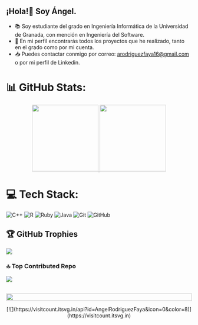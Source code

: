 ## ¡Hola!👋 Soy Ángel.

- 📚 Soy estudiante del grado en Ingeniería Informática de la Universidad de Granada, con mención en Ingeniería del Software.
- 🔎 En mi perfil encontrarás todos los proyectos que he realizado, tanto en el grado como por mi cuenta.
- 📥 Puedes contactar conmigo por correo: arodriguezfaya16@gmail.com o por mi perfil de Linkedin.
<!--
**AngelRodriguezFaya/AngelRodriguezFaya** is a ✨ _special_ ✨ repository because its `README.md` (this file) appears on your GitHub profile.

Here are some ideas to get you started:

- 🔭 I’m currently working on ...
- 🌱 I’m currently learning ...
- 👯 I’m looking to collaborate on ...
- 🤔 I’m looking for help with ...
- 💬 Ask me about ...
- 📫 How to reach me: ...
- 😄 Pronouns: ...
- ⚡ Fun fact: ...
-->

# 📊 GitHub Stats:
<p align="center">
<a href="https://github.com/AngelRodriguezFaya">
  <img height="180em" src="https://github-readme-stats.vercel.app/api?username=AngelRodriguezFaya&theme=catppuccin_latte&show_icons=true&hide_border=true&count_private=true"/>
  <img height="180em" src="https://github-readme-stats.vercel.app/api/top-langs/?username=AngelRodriguezFaya&layout=compact"/>
</a>
</p>

# 💻 Tech Stack:
![C++](https://img.shields.io/badge/c++-%2300599C.svg?style=flat&logo=c%2B%2B&logoColor=white) ![R](https://img.shields.io/badge/r-%23276DC3.svg?style=flat&logo=r&logoColor=white) ![Ruby](https://img.shields.io/badge/ruby-%23CC342D.svg?style=flat&logo=ruby&logoColor=white) ![Java](https://img.shields.io/badge/java-%23ED8B00.svg?style=flat&logo=openjdk&logoColor=white) ![Git](https://img.shields.io/badge/git-%23F05033.svg?style=flat&logo=git&logoColor=white) ![GitHub](https://img.shields.io/badge/github-%23121011.svg?style=flat&logo=github&logoColor=white)

## 🏆 GitHub Trophies
![](https://github-profile-trophy.vercel.app/?username=AngelRodriguezFaya&theme=dracula&no-frame=false&no-bg=false&margin-w=4)

### 🔝 Top Contributed Repo
![](https://github-contributor-stats.vercel.app/api?username=AngelRodriguezFaya&limit=5&theme=dracula&combine_all_yearly_contributions=true)

<br/>
<img src="https://i.imgur.com/dBaSKWF.gif" height="20" width="100%">
<p align="center">
[![](https://visitcount.itsvg.in/api?id=AngelRodriguezFaya&icon=0&color=8)](https://visitcount.itsvg.in)
